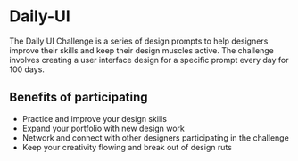 # Daily-UI
<p>The Daily UI Challenge is a series of design prompts to help designers improve their skills and keep their design muscles active. The challenge involves creating a user interface design for a specific prompt every day for 100 days.</p>
<h2>Benefits of participating</h2>
<ul><li>Practice and improve your design skills</li><li>Expand your portfolio with new design work</li><li>Network and connect with other designers participating in the challenge</li><li>Keep your creativity flowing and break out of design ruts</li></ul>

